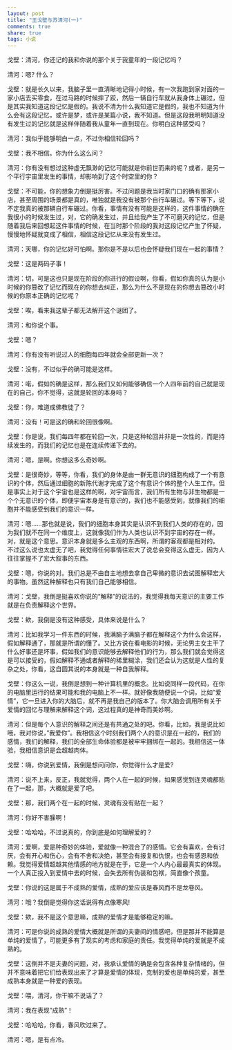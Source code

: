 ```yaml
---
layout: post
title: "王戈壁与苏清河(一)"
comments: true
share: true
tags: 小说
---
```




戈壁：清河，你还记的我和你说的那个关于我童年的一段记忆吗？

清河：嗯? 什么？

戈壁：就是长久以来，我脑子里一直清晰地记得小时候，有一次我跑到家对面的一家小店去买零食，在过马路的时候摔了跤，然后一辆自行车就从我身体上碾过，但是其实我知道这段记忆是假的。我说不清为什么我知道它是假的，我也不知道为什么会有这段记忆，或许是梦，或许是某篇小说，我不知道。但是这段我明明知道没有发生过的记忆就是这样伴随着我从童年一直到现在。你明白这种感受吗？

清河：我似乎能够明白一点，不过你相信轮回吗？

戈壁：我不相信。你为什么这么问？

清河：你有没有想过这种虚无飘渺的记忆可能就是你前世而来的呢？或者，是另一个平行宇宙里发生的事情，却影响到了这个时空里的你？

戈壁：不可能，你的想象力倒是挺厉害。不过问题是我当时家门口的确有那家小店，甚至周围的场景都是真的，唯独就是我没有被那个自行车碾过。等下等下，说不定我真的被那辆自行车碾过。你看，事情有没有可能是这样的，这件事情的确在我很小的时候发生过，对，它的确发生过，并且给我产生了不可磨灭的记忆，但是随着我后来回想起这件事情的时候，在当时那个阶段的我对这段记忆产生了怀疑，慢慢地怀疑就变成了相信，相信这段记忆从来没有发生过。

清河：天哪，你的记忆好可怕啊。那你是不是以后也会怀疑我们现在一起的事情？

戈壁：这是两码子事！

清河：切，可是这也只是现在阶段的你进行的假设啊，你看，假如你真的认为是小时候的你篡改了记忆而现在的你想去纠正，那么为什么不是现在的你想去篡改小时候的你原本正确的记忆呢？

戈壁：唉，看来我这辈子都无法解开这个谜团了。

清河：和你说个事。

戈壁：嗯？

清河：你有没有听说过人的细胞每四年就会全部更新一次？

戈壁：没有，不过似乎的确可能是这样。

清河：喏，假如的确是这样，那么我们又如何能够确信一个人四年前的自己就是现在的自己，你不觉得，这就是轮回的本身吗？

戈壁：你，难道成佛教徒了？

清河：没有！可是这的确和轮回很像啊。

戈壁：你是说，我们每四年都在轮回一次，只是这种轮回并非是一次性的，而是持续发生的，而我们的记忆也是在连续传递下去的。

清河：嗯，是啊。你想这多么奇妙啊。

戈壁：是很奇妙，等等，你看，我们的身体是由一群无意识的细胞构成了一个有意识的个体，然后通过细胞的新陈代谢才完成了这个有意识个体的整个人生工作。但是事实上对于这个宇宙也是这样的啊，对宇宙而言，我们所有生物与非生物都是一个个无意识的个体，即便宇宙本身是有意识的，我们也不能感受到，就像我们的细胞并不能感受到我们的意识一样。

清河：嗯……那也就是说，我们的细胞本身其实是认识不到我们人类的存在的，因为我们就不在同一个维度上，这就像我们作为人类也认识不到宇宙的存在一样。
对，就是这个意思。意识本身就是多么主观的东西啊，所谓的客观都是相对的。
不过这么说也太虚无了吧，我觉得任何事情往宏大了说总会变得这么虚无，因为人往往掌握不了宏大叙事的东西。

戈壁：嗯，你说的对。我们总是不由自主地想去拿自己卑微的意识去试图解释宏大的事物。虽然这种解释也只有我们自己能够相信。

清河：戈壁，我倒是挺喜欢你说的”解释”的说法的，我觉得我每天意识的主要工作就是在负责解释这个世界。

戈壁：欸，我倒是没有这种感受，具体来说是什么？

清河：比如我学习一件东西的时候，我满脑子满脑子都在解释这个为什么会这样，假如解释通了，那就是所谓的懂了。又比方说在看电影的时候，无论男主女主干了什么好事还是坏事，假如我们的意识能够去解释他们的行为，那么我们就会觉得这是可以接受的，假如解释不通或者解释的稀里糊涂，我们还会认为这就是人性的复杂之处，你看，这自圆其说的本身就是一种自我解释。

戈壁：你这么一说，我倒是想到一种计算机里的概念。比如说同样一段代码，在你的电脑里运行的结果可能和我的电脑上不一样。就好像我随便说一个词，比如”爱情”，它一旦进入你的大脑后，就不再是我自己的版本了。你大脑会调用所有关于爱情的回忆与理解来解释这个词，这过程真的是神奇而美妙啊。

清河：但是每个人意识的解释之间还是有共通之处的吧。你看，比如，我是说比如哦，我对你说，”我爱你”。我相信这个时刻我们两个人的意识是在一起的，我们的感情，我们的解释，我们的全部生命体验都是被牢牢捆绑在一起的。我相信这一体验，我相信意识是会超越肉体。

戈壁：嗨，你说到爱情，我倒是想问问你，你觉得什么才是爱?

清河：说不上来，反正，我就觉得，两个人在一起的时候，如果感觉到连灵魂都贴在了一起，那，大概就是爱了吧。

戈壁：那，我们两个在一起的时候，灵魂有没有贴在一起？

清河：你好不害臊啊！

戈壁：哈哈哈，不过说真的，你到底是如何理解爱的？

清河：爱啊，爱是种奇妙的体验，爱就像一种混合了的感情。它会有喜欢，会有讨厌，会有开心和伤心，会有不舍和决绝，甚至会有报复和仇恨，也会有感恩和依赖。我觉得爱情超越其他情感的地方就是在于，它是一个人内心最最真实的体现。一个人真正投入到爱情中去的时候，会失去所有伪装和包袱，简直像个孩童。

戈壁：你说的这是属于不成熟的爱情，成熟的爱应该是春风而不是龙卷风。

清河：哦？我倒是觉得你这话说得有点像寒风!

戈壁：欸，我不是这个意思嘛，成熟的爱情才是能够稳定的嘛。

清河：可是你说的成熟的爱情大概就是所谓的夫妻间的情感吧，但是那并不能算是单纯的爱情了，可能更多有了现实的考虑和家庭的责任。我觉得单纯的爱就是不成熟的。

戈壁：这倒并不是夫妻的问题，对，我承认爱情的确是会包含各种复杂情绪的，但并不意味着把它们给表现出来了才算是爱情的体现，克制的爱也是单纯的爱，甚至成熟本身就是一种爱的表现。

戈壁：喂，清河，你干嘛不说话了？

清河：我在表现”成熟”！

戈壁：哈哈哈，你看，春风吹过来了。

清河：嗯，是有点冷。

